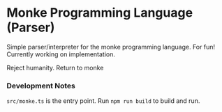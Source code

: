 # Monke Programming Language (Parser)

Simple parser/interpreter for the monke programming language. For fun! Currently working on implementation.


Reject humanity. Return to monke


### Development Notes

`src/monke.ts` is the entry point. Run `npm run build` to build and run. 

